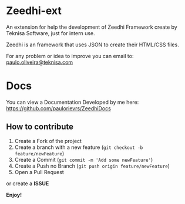# Zeedhi-ext

An extension for help the development of Zeedhi Framework create by Teknisa Software, just for intern use.

Zeedhi is an framework that uses JSON to create their HTML/CSS files.

For any problem or idea to improve you can email to: paulo.oliveira@teknisa.com

# Docs

You can view a Documentation Developed by me here: https://github.com/paulorievrs/ZeedhiDocs

## How to contribute

1. Create a Fork of the project
2. Create a branch with a new feature (`git checkout -b feature/newFeature`)
3. Create a Commit (`git commit -m 'Add some newFeature'`)
4. Create a Push no Branch (`git push origin feature/newFeature`)
5. Open a Pull Request 

or create a **ISSUE**

**Enjoy!**
